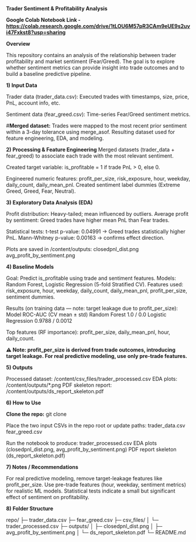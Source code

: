 **Trader Sentiment & Profitability Analysis**

**Google Colab Notebook Link - https://colab.research.google.com/drive/1tLOU6M57pR3CAm9eUE9s2uvi47Fxkst8?usp=sharing**

**Overview**

This repository contains an analysis of the relationship between trader profitability and market sentiment (Fear/Greed). The goal is to explore whether sentiment metrics can provide insight into trade outcomes and to build a baseline predictive pipeline.

**1) Input Data**

Trader data (trader_data.csv):
Executed trades with timestamps, size, price, PnL, account info, etc.

Sentiment data (fear_greed.csv):
Time-series Fear/Greed sentiment metrics.

#**Merged dataset:**
Trades were mapped to the most recent prior sentiment within a 3-day tolerance using merge_asof.
Resulting dataset used for feature engineering, EDA, and modeling.

**2) Processing & Feature Engineering**
Merged datasets (trader_data + fear_greed) to associate each trade with the most relevant sentiment.

Created target variable:
is_profitable = 1 if trade PnL > 0, else 0.

Engineered numeric features:
profit_per_size, risk_exposure, hour, weekday, daily_count, daily_mean_pnl.
Created sentiment label dummies (Extreme Greed, Greed, Fear, Neutral).

**3) Exploratory Data Analysis (EDA)**

Profit distribution: Heavy-tailed; mean influenced by outliers.
Average profit by sentiment: Greed trades have higher mean PnL than Fear trades.

Statistical tests:
t-test p-value: 0.04991 → Greed trades statistically higher PnL.
Mann-Whitney p-value: 0.00163 → confirms effect direction.

Plots are saved in /content/outputs:
closedpnl_dist.png
avg_profit_by_sentiment.png

**4) Baseline Models**

Goal: Predict is_profitable using trade and sentiment features.
Models: Random Forest, Logistic Regression (5-fold Stratified CV).
Features used: risk_exposure, hour, weekday, daily_count, daily_mean_pnl, profit_per_size, sentiment dummies.

Results (on training data — note: target leakage due to profit_per_size):
Model	ROC-AUC (CV mean ± std)
Random Forest	1.0 / 0.0
Logistic Regression	0.9788 / 0.0012

Top features (RF importance): profit_per_size, daily_mean_pnl, hour, daily_count.

**⚠️ Note: profit_per_size is derived from trade outcomes, introducing target leakage. For real predictive modeling, use only pre-trade features.**

**5) Outputs**

Processed dataset: /content/csv_files/trader_processed.csv
EDA plots: /content/outputs/*.png
PDF skeleton report: /content/outputs/ds_report_skeleton.pdf

**6) How to Use**

**Clone the repo:**
git clone <repo-url>

Place the two input CSVs in the repo root or update paths:
trader_data.csv
fear_greed.csv

Run the notebook to produce:
trader_processed.csv
EDA plots (closedpnl_dist.png, avg_profit_by_sentiment.png)
PDF report skeleton (ds_report_skeleton.pdf)

**7) Notes / Recommendations**

For real predictive modeling, remove target-leakage features like profit_per_size.
Use pre-trade features (hour, weekday, sentiment metrics) for realistic ML models.
Statistical tests indicate a small but significant effect of sentiment on profitability.

**8) Folder Structure**


repo/
├─ trader_data.csv
├─ fear_greed.csv
├─ csv_files/
│  └─ trader_processed.csv
├─ outputs/
│  ├─ closedpnl_dist.png
│  ├─ avg_profit_by_sentiment.png
│  └─ ds_report_skeleton.pdf
└─ README.md

